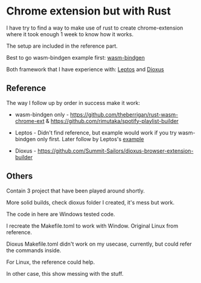 # Chrome extension but with Rust

I have try to find a way to make use of rust to create chrome-extension where it took enough 1 week to know how it works.

The setup are included in the reference part.

Best to go wasm-bindgen example first: [wasm-bindgen](https://github.com/rustwasm/wasm-bindgen)

Both framework that I have experience with:
[Leptos](https://github.com/leptos-rs/leptos)
and
[Dioxus](https://github.com/dioxuslabs/dioxus)

## Reference

The way I follow up by order in success make it work: 

+ wasm-bindgen only - https://github.com/theberrigan/rust-wasm-chrome-ext & https://github.com/rimutaka/spotify-playlist-builder

+ Leptos - Didn't find reference, but example would work if you try wasm-bindgen only first.
Later follow by Leptos's [example](https://github.com/leptos-rs/leptos/tree/main/examples)

+ Dioxus - https://github.com/Summit-Sailors/dioxus-browser-extension-builder

## Others

Contain 3 project that have been played around shortly.

More solid builds, check dioxus folder I created, it's mess but work.

The code in here are Windows tested code.

I recreate the Makefile.toml to work with Window. Original Linux from reference.

Dioxus Makefile.toml didn't work on my usecase, currently, but could refer the commands inside.

For Linux, the reference could help.

In other case, this show messing with the stuff.

